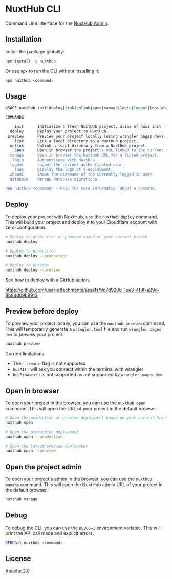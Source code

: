 # NuxtHub CLI

Command Line Interface for the [NuxtHub Admin](https://admin.hub.nuxt.com).

## Installation

Install the package globally:

```sh
npm install -g nuxthub
```

Or use `npx` to run the CLI without installing it:

```sh
npx nuxthub <command>
```

## Usage

```bash
USAGE nuxthub init|deploy|link|unlink|open|manage|login|logout|logs|whoami

COMMANDS

    init      Initialize a fresh NuxtHUb project, alias of nuxi init -t hub.  
  deploy      Deploy your project to NuxtHub.                                   
 preview      Preview your project locally (using wrangler pages dev).   
    link      Link a local directory to a NuxtHub project.                      
  unlink      Unlink a local directory from a NuxtHub project.                  
    open      Open in browser the project's URL linked to the current directory.
  manage      Open in browser the NuxtHub URL for a linked project.             
   login      Authenticate with NuxtHub.                                        
  logout      Logout the current authenticated user.                            
    logs      Display the logs of a deployment.                                 
  whoami      Shows the username of the currently logged in user.
  database    Manage database migrations.               

Use nuxthub <command> --help for more information about a command.
```

## Deploy

To deploy your project with NuxtHub, use the `nuxthub deploy` command. This will build your project and deploy it to your Cloudflare account with zero-configuration.

```bash
# Deploy to production or preview based on your current branch
nuxthub deploy

# Deploy to production
nuxthub deploy --production

# Deploy to preview
nuxthub deploy --preview
```

See [how to deploy with a GitHub action](https://hub.nuxt.com/docs/getting-started/deploy#github-action).

https://github.com/user-attachments/assets/9d7d9206-1ee3-4f8f-a29d-8b9dd09b9913

## Preview before deploy

To preview your project locally, you can use the `nuxthub preview` command. This will temporarily generate a `wrangler.toml` file and run `wrangler pages dev` to preview your project.

```bash
nuxthub preview
```

Current limitations:
- The `--remote` flag is not supported
- `hubAI()` will ask you connect within the terminal with wrangler
- `hubBrowser()` is not supported as not supported by `wrangler pages dev`

## Open in browser

To open your project in the browser, you can use the `nuxthub open` command. This will open the URL of your project in the default browser.

```bash
# Open the production or preview deployment based on your current branch
nuxthub open

# Open the production deployment
nuxthub open --production

# Open the latest preview deployment
nuxthub open --preview
```

## Open the project admin

To open your project's admin in the browser, you can use the `nuxthub manage` command. This will open the NuxtHub admin URL of your project in the default browser.

```bash
nuxthub manage
```

## Debug

To debug the CLI, you can use the `DEBUG=1` environment variable. This will print the API call made and explicit errors.

```bash
DEBUG=1 nuxthub <command>
```

## License

[Apache 2.0](./LICENSE)
